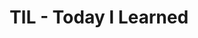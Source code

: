 ---
title: "TIL - Today I Learned"
permalink: /categories/til/
layout: category
author_profile: true
taxonomy: til
---